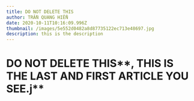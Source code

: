 ```yaml
---
title: DO NOT DELETE THIS
author: TRẦN QUANG HIỂN
date: 2020-10-11T10:16:09.996Z
thumbnail: /images/5e552d0482a8d87735122ec713e48697.jpg
description: this is the description
---
```

# DO NOT DELETE THIS**, THIS IS THE LAST AND FIRST ARTICLE YOU SEE.j**